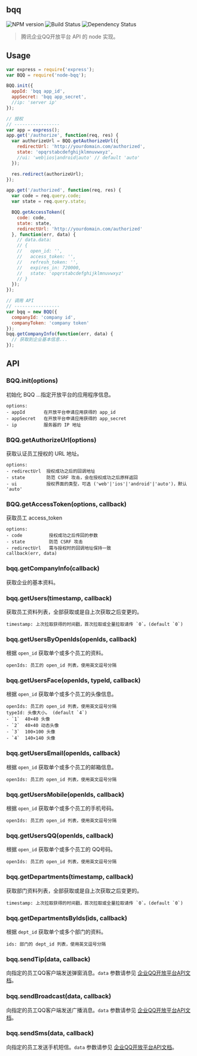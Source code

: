 ## bqq
![NPM version](http://img.shields.io/npm/v/node-bqq.svg?style=flat-square)
![Build Status](http://img.shields.io/travis/heroicyang/bqq.svg?style=flat-square)
![Dependency Status](http://img.shields.io/david/heroicyang/bqq.svg?style=flat-square)
> 腾讯企业QQ开放平台 API 的 node 实现。

## Usage

```javascript
var express = require('express');
var BQQ = require('node-bqq');

BQQ.init({
  appId: 'bqq app_id',
  appSecret: 'bqq app_secret',
  //ip: 'server ip'
});

// 授权
// -----------------
var app = express();
app.get('/authorize', function(req, res) {
  var authorizeUrl = BQQ.getAuthorizeUrl({
    redirectUrl: 'http://yourdomain.com/authorized',
    state: 'opqrstabcdefghijklmnuvwxyz',
    //ui: 'web|ios|android|auto' // default 'auto'
  });

  res.redirect(authorizeUrl);
});

app.get('/authorized', function(req, res) {
  var code = req.query.code;
  var state = req.query.state;

  BQQ.getAccessToken({
    code: code,
    state: state,
    redirectUrl: 'http://yourdomain.com/authorized'
  }, function(err, data) {
    // data.data:
    // {
    //   open_id: '',
    //   access_token: '',
    //   refresh_token: '',
    //   expires_in: 720000,
    //   state: 'opqrstabcdefghijklmnuvwxyz'
    // }
  });
});

// 调用 API
// -----------------
var bqq = new BQQ({
  companyId: 'company id',
  companyToken: 'company token'
});
bqq.getCompanyInfo(function(err, data) {
  // 获取到企业基本信息...
});
```

## API

### BQQ.init(options)
初始化 BQQ ...指定开放平台的应用程序信息。

```
options:
- appId       在开放平台申请应用获得的 app_id
- appSecret   在开放平台申请应用获得的 app_secret
- ip          服务器的 IP 地址
```

### BQQ.getAuthorizeUrl(options)
获取认证员工授权的 URL 地址。

```
options:
- redirectUrl  授权成功之后的回调地址
- state        防范 CSRF 攻击，会在授权成功之后原样返回
- ui           授权界面的类型，可选 ('web'|'ios'|'android'|'auto')，默认 'auto'
```

### BQQ.getAccessToken(options, callback)
获取员工 access_token

```
options:
- code          授权成功之后传回的参数
- state         防范 CSRF 攻击
- redirectUrl   需与授权时的回调地址保持一致
callback(err, data)
```

### bqq.getCompanyInfo(callback)
获取企业的基本资料。

### bqq.getUsers(timestamp, callback)
获取员工资料列表，全部获取或是自上次获取之后变更的。
```
timestamp: 上次拉取获得的时间戳，首次拉取或全量拉取请传 `0`。(default `0`)
```

### bqq.getUsersByOpenIds(openIds, callback)
根据 `open_id` 获取单个或多个员工的资料。

```
openIds: 员工的 open_id 列表，使用英文逗号分隔
```

### bqq.getUsersFace(openIds, typeId, callback)
根据 `open_id` 获取单个或多个员工的头像信息。

```
openIds: 员工的 open_id 列表，使用英文逗号分隔
typeId: 头像大小。 (default `4`)
- `1`  40×40 头像
- `2`  40×40 动态头像
- `3`  100×100 头像
- `4`  140×140 头像
```

### bqq.getUsersEmail(openIds, callback)
根据 `open_id` 获取单个或多个员工的邮箱信息。

```
openIds: 员工的 open_id 列表，使用英文逗号分隔
```

### bqq.getUsersMobile(openIds, callback)
根据 `open_id` 获取单个或多个员工的手机号码。

```
openIds: 员工的 open_id 列表，使用英文逗号分隔
```

### bqq.getUsersQQ(openIds, callback)
根据 `open_id` 获取单个或多个员工的 QQ号码。

```
openIds: 员工的 open_id 列表，使用英文逗号分隔
```

### bqq.getDepartments(timestamp, callback)
获取部门资料列表，全部获取或是自上次获取之后变更的。
```
timestamp: 上次拉取获得的时间戳，首次拉取或全量拉取请传 `0`。(default `0`)
```

### bqq.getDepartmentsByIds(ids, callback)
根据 `dept_id` 获取单个或多个部门的资料。

```
ids: 部门的 dept_id 列表，使用英文逗号分隔
```

### bqq.sendTip(data, callback)
向指定的员工QQ客户端发送弹窗消息。`data` 参数请参见 [企业QQ开放平台API文档](http://open.b.qq.com/wiki/api:tips_send)。

### bqq.sendBroadcast(data, callback)
向指定的员工QQ客户端发送广播消息。`data` 参数请参见 [企业QQ开放平台API文档](http://open.b.qq.com/wiki/api:broadcast_send)。

### bqq.sendSms(data, callback)
向指定的员工发送手机短信。`data` 参数请参见 [企业QQ开放平台API文档](http://open.b.qq.com/wiki/api:sms_send)。
